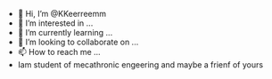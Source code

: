 - 👋 Hi, I’m @KKeerreemm
- 👀 I’m interested in ...
- 🌱 I’m currently learning ...
- 💞️ I’m looking to collaborate on ...
- 📫 How to reach me ...
- Iam student of mecathronic engeering and maybe a frienf of yours
<!---
KKeerreemm/KKeerreemm is a ✨ special ✨ repository because its `README.md` (this file) appears on your GitHub profile.
You can click the Preview link to take a look at your changes.
--->
